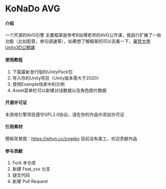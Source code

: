 # KoNaDo AVG

#### 介绍
一个开源的AVG引擎
主要框架是参考B站傅老师的AVG公开课，我自行扩展了一些功能（比如配音，单句调速等），如果想了解框架的可以去看一下，[華梵大學Unity3D公開課](https://www.bilibili.com/video/BV157411v7mW/?p=8&share_source=copy_web&vd_source=c011e600289db00bf69b28358596e7fb)

#### 使用教程

1.  下载最新发行版的UnityPack包
2.  导入你的Unity项目（Unity版本需大于2020）
3.  使用Example场景中的示例
4.  Asset菜单栏可以新建对话数据以及角色图片数据

#### 开源许可证
本游戏引擎项目遵守GPL2.0协议，请在你的作品中添加许可证

#### 引用素材
模板背景图：https://whvn.cc/zygeko
目前没有美工，欢迎贡献作品

#### 参与贡献

1.  Fork 本仓库
2.  新建 Feat_xxx 分支
3.  提交代码
4.  新建 Pull Request
